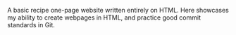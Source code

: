 A basic recipe one-page website written entirely on HTML.
Here showcases my ability to create webpages in HTML, and practice good commit standards in Git.